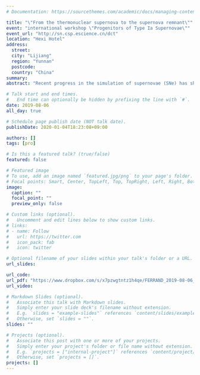 ```yaml
---
# Documentation: https://sourcethemes.com/academic/docs/managing-content/

title: "\"From the thermonuclear supernova to the supernova remnant\""
event: "international workshop \"Progenitors of Type Ia Supernovae\""
event_url: "http://sn.csp.escience.cn/dct"
location: "Hexi Hotel"
address:
  street:
  city: "Lijiang"
  region: "Yunnan"
  postcode:
  country: "China"
summary:
abstract: "Recent progress in the simulation of supernovae (SNe) has shown the importance of turbulence and asymmetries in successful explosions, which prompts us to revisit the subsequent phase, the supernova remnant (SNR). Can we use the SNR morphology as a probe of the explosion mechanism? Recent work has shown the interest of this approach for a core-collapse SNR like Cas A. Here we argue for the case of a Type Ia SNR like Tycho. Our project is making the link between two communities, the one studying the explosion and the one studying the remnant. We have run 3D simulations of a SNR starting from the output of a 3D simulation of the thermonuclear explosion of a Chandrasekhar-mass white dwarf. By analyzing the wavefronts we have quantified the imprint of the explosion on the remnant over time. Assuming a uniform ambient medium, we find that the impact of the SN on the SNR may still be visible after hundreds of years. And interestingly, the newly simulated maps look more realistic than in previous works based on spherically symmetric ejecta profiles."

# Talk start and end times.
#   End time can optionally be hidden by prefixing the line with `#`.
date: 2019-08-06
all_day: true

# Schedule page publish date (NOT talk date).
publishDate: 2020-01-04T18:23:08+09:00

authors: []
tags: [pro]

# Is this a featured talk? (true/false)
featured: false

# Featured image
# To use, add an image named `featured.jpg/png` to your page's folder.
# Focal points: Smart, Center, TopLeft, Top, TopRight, Left, Right, BottomLeft, Bottom, BottomRight.
image:
  caption: ""
  focal_point: ""
  preview_only: false

# Custom links (optional).
#   Uncomment and edit lines below to show custom links.
# links:
# - name: Follow
#   url: https://twitter.com
#   icon_pack: fab
#   icon: twitter

# Optional filename of your slides within your talk's folder or a URL.
url_slides:

url_code:
url_pdf: "https://www.dropbox.com/s/x7pzwgtntz1h4qe/FERRAND_2019-08-06_Lijiang-meeting.pdf?dl=0"
url_video:

# Markdown Slides (optional).
#   Associate this talk with Markdown slides.
#   Simply enter your slide deck's filename without extension.
#   E.g. `slides = "example-slides"` references `content/slides/example-slides.md`.
#   Otherwise, set `slides = ""`.
slides: ""

# Projects (optional).
#   Associate this post with one or more of your projects.
#   Simply enter your project's folder or file name without extension.
#   E.g. `projects = ["internal-project"]` references `content/project/deep-learning/index.md`.
#   Otherwise, set `projects = []`.
projects: []
---
```

